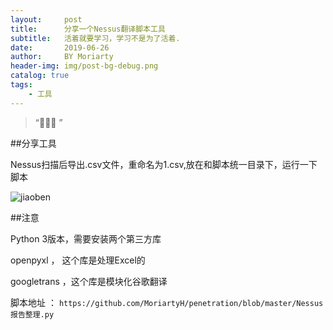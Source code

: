 ```yaml
---
layout:     post
title:      分享一个Nessus翻译脚本工具
subtitle:   活着就要学习，学习不是为了活着.
date:       2019-06-26
author:     BY Moriarty
header-img: img/post-bg-debug.png
catalog: true
tags:
    - 工具
---
```


> “🙉🙉🙉 ”

##分享工具

Nessus扫描后导出.csv文件，重命名为1.csv,放在和脚本统一目录下，运行一下脚本

![jiaoben](http://image.web314.club/images/Nessus.png)

##注意

Python 3版本，需要安装两个第三方库

openpyxl ， 这个库是处理Excel的

googletrans ，这个库是模块化谷歌翻译

脚本地址 ： `https://github.com/MoriartyH/penetration/blob/master/Nessus报告整理.py`